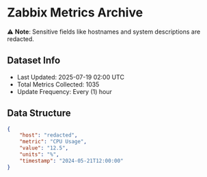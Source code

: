 # Zabbix Metrics Archive

⚠️ **Note**: Sensitive fields like hostnames and system descriptions are redacted.

## Dataset Info
- Last Updated: 2025-07-19 02:00 UTC
- Total Metrics Collected: 1035
- Update Frequency: Every (1) hour

## Data Structure
```json
{
    "host": "redacted",
    "metric": "CPU Usage",
    "value": "12.5",
    "units": "%",
    "timestamp": "2024-05-21T12:00:00"
}
```
